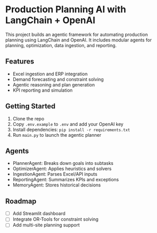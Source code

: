 # Production Planning AI with LangChain + OpenAI

This project builds an agentic framework for automating production planning using LangChain and OpenAI. It includes modular agents for planning, optimization, data ingestion, and reporting.

## Features
- Excel ingestion and ERP integration
- Demand forecasting and constraint solving
- Agentic reasoning and plan generation
- KPI reporting and simulation

## Getting Started
1. Clone the repo
2. Copy `.env.example` to `.env` and add your OpenAI key
3. Install dependencies: `pip install -r requirements.txt`
4. Run `main.py` to launch the agentic planner

## Agents
- PlannerAgent: Breaks down goals into subtasks
- OptimizerAgent: Applies heuristics and solvers
- IngestionAgent: Parses Excel/API inputs
- ReportingAgent: Summarizes KPIs and exceptions
- MemoryAgent: Stores historical decisions

## Roadmap
- [ ] Add Streamlit dashboard
- [ ] Integrate OR-Tools for constraint solving
- [ ] Add multi-site planning support
